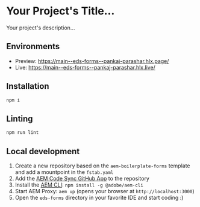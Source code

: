 # Your Project's Title...
Your project's description...

## Environments
- Preview: https://main--eds-forms--pankaj-parashar.hlx.page/
- Live: https://main--eds-forms--pankaj-parashar.hlx.live/

## Installation

```sh
npm i
```

## Linting

```sh
npm run lint
```

## Local development

1. Create a new repository based on the `aem-boilerplate-forms` template and add a mountpoint in the `fstab.yaml`
1. Add the [AEM Code Sync GitHub App](https://github.com/apps/aem-code-sync) to the repository
1. Install the [AEM CLI](https://github.com/adobe/helix-cli): `npm install -g @adobe/aem-cli`
1. Start AEM Proxy: `aem up` (opens your browser at `http://localhost:3000`)
1. Open the `eds-forms` directory in your favorite IDE and start coding :)
